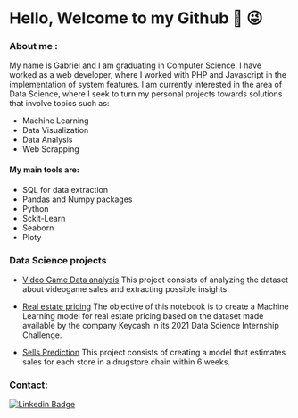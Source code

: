 # Hello, Welcome to my Github 👋 :stuck_out_tongue_winking_eye:

### About me :
  My name is Gabriel and I am graduating in Computer Science. I have worked as a web developer, where I worked with PHP and Javascript in the implementation of system features. I am currently interested in the area of Data Science, where I seek to turn my personal projects towards solutions that involve topics such as:
  - Machine Learning
  - Data Visualization
  - Data Analysis
  - Web Scrapping
  
  
  
#### My main tools are:
  - SQL for data extraction
  - Pandas and Numpy packages
  - Python
  - Sckit-Learn
  - Seaborn
  - Ploty
 
  
### Data Science projects
  - [Video Game Data analysis](https://github.com/gabrielcruvinel/data_science/tree/main/video_game_sales) This project consists of analyzing the dataset about videogame sales and extracting possible insights.  
  
  - [Real estate pricing](https://github.com/gabrielcruvinel/data_science/tree/main/precificacao_imovel) The objective of this notebook is to create a Machine Learning model for real estate pricing based on the dataset made available by the company Keycash in its 2021 Data Science Internship Challenge.
  
  - [Sells Prediction](https://github.com/gabrielcruvinel/rossman_store_sales) This project consists of creating a model that estimates sales for each store in a drugstore chain within 6 weeks.
  
  
 ### Contact:

[![Linkedin Badge](https://img.shields.io/badge/-LinkedIn-blue?style=flat-square&logo=Linkedin&logoColor=white&link=https://www.linkedin.com/in/gabriel-cruvinel-2104b5177/)](https://www.linkedin.com/in/gabriel-cruvinel-2104b5177/)
